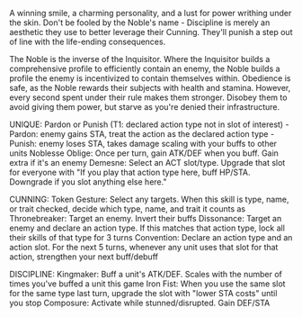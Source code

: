 A winning smile, a charming personality, and a lust for power writhing under the skin. Don't be fooled by the Noble's name - Discipline is merely an aesthetic they use to better leverage their Cunning. They'll punish a step out of line with the life-ending consequences.

The Noble is the inverse of the Inquisitor. Where the Inquisitor builds a comprehensive profile to efficiently contain an enemy, the Noble builds a profile the enemy is incentivized to contain themselves within. Obedience is safe, as the Noble rewards their subjects with health and stamina. However, every second spent under their rule makes them stronger. Disobey them to avoid giving them power, but starve as you're denied their infrastructure.

UNIQUE:
Pardon or Punish (T1: declared action type not in slot of interest) 
-Pardon: enemy gains STA, treat the action as the declared action type
-Punish: enemy loses STA, takes damage scaling with your buffs to other units
Noblesse Oblige: Once per turn, gain ATK/DEF when you buff. Gain extra if it's an enemy
Demesne: Select an ACT slot/type. Upgrade that slot for everyone with "If you play that action type here, buff HP/STA. Downgrade if you slot anything else here."

CUNNING:
Token Gesture: Select any targets. When this skill is type, name, or trait checked, decide which type, name, and trait it counts as
Thronebreaker: Target an enemy. Invert their buffs
Dissonance: Target an enemy and declare an action type. If this matches that action type, lock all their skills of that type for 3 turns
Convention: Declare an action type and an action slot. For the next 5 turns, whenever any unit uses that slot for that action, strengthen your next buff/debuff

DISCIPLINE:
Kingmaker: Buff a unit's ATK/DEF. Scales with the number of times you've buffed a unit this game
Iron Fist: When you use the same slot for the same type last turn, upgrade the slot with "lower STA costs" until you stop
Composure: Activate while stunned/disrupted. Gain DEF/STA